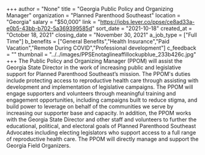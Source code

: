 +++
author = "None"
title = "Georgia Public Policy and Organizing Manager"
organization = "Planned Parenthood Southeast"
location = "Georgia"
salary = "$50,000"
link = "https://jobs.lever.co/ppse/ce8ad33a-e0b5-43bb-b702-5a369399585d"
sort_date = "2021-10-18"
created_at = "October 18, 2021"
closing_date = "November 30, 2021"
a_job_type = ["Full Time"]
b_benefits = ["General Benefits","Health Insurance","Paid Vacation","Remote During COVID","Professional development"]
c_feedback = ""
thumbnail = "../../images/PPSEnotaglineaffillockupblue_233b426c.jpg"
+++
The Public Policy and Organizing Manager (PPOM) will assist the Georgia State Director in the work of increasing public and legislative support for Planned Parenthood Southeast’s mission. The PPOM's duties include protecting access to reproductive health care through assisting with development and implementation of legislative campaigns. The PPOM will engage supporters and volunteers through meaningful training and engagement opportunities, including campaigns built to reduce stigma, and build power to leverage on behalf of the communities we serve by increasing our supporter base and capacity. In addition, the PPOM works with the Georgia State Director and other staff and volunteers to further the educational, political, and electoral goals of Planned Parenthood Southeast Advocates including electing legislators who support access to a full range of reproductive health care. The PPOM will directly manage and support the Georgia Field Organizers.

